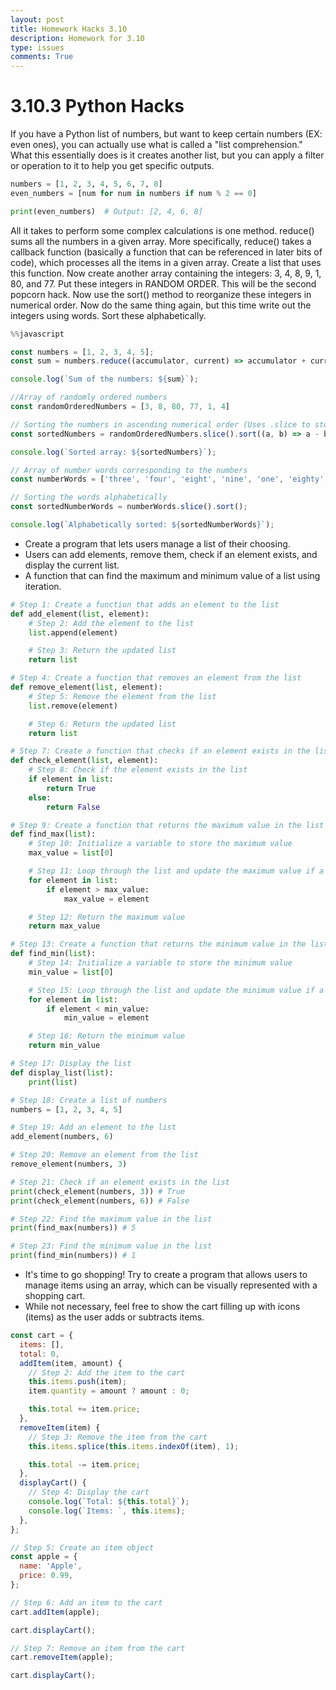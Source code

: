 ```yaml
---
layout: post
title: Homework Hacks 3.10
description: Homework for 3.10
type: issues
comments: True
---
```


# 3.10.3 Python Hacks

If you have a Python list of numbers, but want to keep certain numbers (EX: even ones), you can actually use what is called a "list comprehension."
What this essentially does is it creates another list, but you can apply a filter or operation to it to help you get specific outputs.

```python
numbers = [1, 2, 3, 4, 5, 6, 7, 8]
even_numbers = [num for num in numbers if num % 2 == 0]

print(even_numbers)  # Output: [2, 4, 6, 8]
```

All it takes to perform some complex calculations is one method. reduce() sums all the numbers in a given array.
More specifically, reduce() takes a callback function (basically a function that can be referenced in later bits of code), which processes all the items in a given array.
Create a list that uses this function.
Now create another array containing the integers: 3, 4, 8, 9, 1, 80, and 77. Put these integers in RANDOM ORDER.
This will be the second popcorn hack.
Now use the sort() method to reorganize these integers in numerical order.
Now do the same thing again, but this time write out the integers using words.
Sort these alphabetically.

```javascript
%%javascript

const numbers = [1, 2, 3, 4, 5];
const sum = numbers.reduce((accumulator, current) => accumulator + current, 0);

console.log(`Sum of the numbers: ${sum}`);

//Array of randomly ordered numbers
const randomOrderedNumbers = [3, 8, 80, 77, 1, 4]

// Sorting the numbers in ascending numerical order (Uses .slice to stop from mutating the original array)
const sortedNumbers = randomOrderedNumbers.slice().sort((a, b) => a - b);

console.log(`Sorted array: ${sortedNumbers}`);

// Array of number words corresponding to the numbers
const numberWords = ['three', 'four', 'eight', 'nine', 'one', 'eighty', 'seventy-seven'];

// Sorting the words alphabetically
const sortedNumberWords = numberWords.slice().sort();

console.log(`Alphabetically sorted: ${sortedNumberWords}`);
```

- Create a program that lets users manage a list of their choosing.
- Users can add elements, remove them, check if an element exists, and display the current list.
- A function that can find the maximum and minimum value of a list using iteration.

```python
# Step 1: Create a function that adds an element to the list
def add_element(list, element):
    # Step 2: Add the element to the list
    list.append(element)

    # Step 3: Return the updated list
    return list

# Step 4: Create a function that removes an element from the list
def remove_element(list, element):
    # Step 5: Remove the element from the list
    list.remove(element)

    # Step 6: Return the updated list
    return list

# Step 7: Create a function that checks if an element exists in the list
def check_element(list, element):
    # Step 8: Check if the element exists in the list
    if element in list:
        return True
    else:
        return False

# Step 9: Create a function that returns the maximum value in the list
def find_max(list):
    # Step 10: Initialize a variable to store the maximum value
    max_value = list[0]

    # Step 11: Loop through the list and update the maximum value if a larger value is found
    for element in list:
        if element > max_value:
            max_value = element

    # Step 12: Return the maximum value
    return max_value

# Step 13: Create a function that returns the minimum value in the list
def find_min(list):
    # Step 14: Initialize a variable to store the minimum value
    min_value = list[0]

    # Step 15: Loop through the list and update the minimum value if a smaller value is found
    for element in list:
        if element < min_value:
            min_value = element

    # Step 16: Return the minimum value
    return min_value

# Step 17: Display the list
def display_list(list):
    print(list)

# Step 18: Create a list of numbers
numbers = [1, 2, 3, 4, 5]

# Step 19: Add an element to the list
add_element(numbers, 6)

# Step 20: Remove an element from the list
remove_element(numbers, 3)

# Step 21: Check if an element exists in the list
print(check_element(numbers, 3)) # True
print(check_element(numbers, 6)) # False

# Step 22: Find the maximum value in the list
print(find_max(numbers)) # 5

# Step 23: Find the minimum value in the list
print(find_min(numbers)) # 1
```

- It's time to go shopping! Try to create a program that allows users to manage items using an array, which can be visually represented with a shopping cart.
- While not necessary, feel free to show the cart filling up with icons (items) as the user adds or subtracts items.

```javascript
const cart = {
  items: [],
  total: 0,
  addItem(item, amount) {
    // Step 2: Add the item to the cart
    this.items.push(item);
    item.quantity = amount ? amount : 0;

    this.total += item.price;
  },
  removeItem(item) {
    // Step 3: Remove the item from the cart
    this.items.splice(this.items.indexOf(item), 1);

    this.total -= item.price;
  },
  displayCart() {
    // Step 4: Display the cart
    console.log(`Total: ${this.total}`);
    console.log(`Items: `, this.items);
  },
};

// Step 5: Create an item object
const apple = {
  name: 'Apple',
  price: 0.99,
};

// Step 6: Add an item to the cart
cart.addItem(apple);

cart.displayCart();

// Step 7: Remove an item from the cart
cart.removeItem(apple);

cart.displayCart();
```
